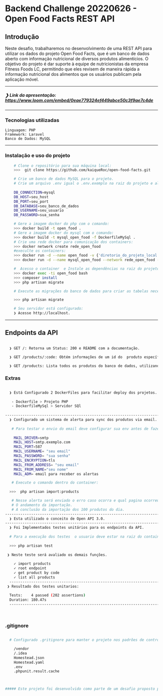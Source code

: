 # Backend Challenge 20220626 - Open Food Facts REST API

##   Introdução
Neste desafio, trabalharemos no desenvolvimento de uma REST API para utilizar os dados do projeto Open Food Facts, que é um banco de dados aberto com informação nutricional de diversos produtos alimentícios. O objetivo do projeto é dar suporte à equipe de nutricionistas da empresa Fitness Foods LC, permitindo que eles revisem de maneira rápida a informação nutricional dos alimentos que os usuários publicam pela aplicação móvel.

-----------------------------------------
##### ❯ Link da apresentação:  https://www.loom.com/embed/0eae779324ef449abce50c3f9ae7c4de
-----------------------------------------
###  Tecnologias utilizadas
    Linguagem: PHP
    Framework: Laravel
    Banco de Dados: MySQL
----------------------------------------
### Instalação e uso do projeto
```bash
    # Clone o repositório para sua máquina local:
    >>>  git clone https://github.com/kaiqueRoc/open-food-facts.git
```

```bash
    # Crie um banco de dados MySQL para o projeto.
    # Crie um arquivo .env igual o .env.exemplo na raiz do projeto e altere as variáveis abaixo:
    
    DB_CONNECTION=mysql
    DB_HOST=seu_host
    DB_PORT=seu_port
    DB_DATABASE=seu_banco_de_dados
    DB_USERNAME=seu_usuario
    DB_PASSWORD=sua_senha
```
```bash
    # Gere a imagem docker do php com o comando:
    >>> docker build -t open_food .
    # Gere a imagem docker do mysql com o comando:
    >>> docker build -t mysql_open_food -f DockerfileMySql .
    # Crie uma rede docker para comunicação dos containers:
    >>> docker network create rede_open_food
    #execulte os containers:
    >>> docker run -d --name open_food -v {'diretorio_do_projeto_local'}:/var/www/html --network rede_open_food -p 80:80 open_food
    >>> docker run -d --name mysql_open_food --network rede_open_food -p 3306:3306 mysql_open_food
```
```bash
    #  Acesso o container  e Instale as dependências na raiz do projeto com o comando:
    >>> docker exec -ti open_food bash
    >>> composer install
    >>> php artisan migrate
```
```bash
    # Execute as migrações do banco de dados para criar as tabelas necessárias:

    >>> php artisan migrate
```
```bash
    # Seu servidor está configurado:
    ❯ Acesse http://localhost.

```
--------------------------------------------------------
## Endpoints da API

```bash

  ❯ GET /: Retorna um Status: 200 e README com a documentação.

  ❯ GET /products/:code: Obtém informações de um id do  produto específico.

  ❯ GET /products: Lista todos os produtos do banco de dados, utilizando paginação de 10 produtos por pagina para evitar sobrecarga de requisições.

```
### Extras

```bash

  ❯ Está Configurado 2 DockerFiles para facilitar deploy dos projetos.
  
   - Dockerfile > Projeto PHP
   - DockerfileMySql > Servidor SQl
  
-------------------------------------------------------------------------------------------------------
  ❯ Configurado um sistema de alerta para sync dos produtos via email.
  
   # Para testar o envio do email deve configurar sua env antes de fazer imagem do docker.
   
    MAIL_DRIVER=smtp
    MAIL_HOST=smtp.exemplo.com
    MAIL_PORT=587
    MAIL_USERNAME= "seu email"
    MAIL_PASSWORD= "sua senha"
    MAIL_ENCRYPTION=tls
    MAIL_FROM_ADDRESS= "seu email"
    MAIL_FROM_NAME="seu nome"
    MAIL_ADM= email para receber os alertas

   # Execute o comando dentro do container:
   
  >>>  php artisan import:products

   # Nesse alerta será enviado o erro caso ocorra e qual pagina ocorreu.
   # O andamento da importação.
   # A conclusão da importação dos 100 produtos do dia.
-------------------------------------------------------------------------------------------------------
  ❯ Esta utilizado o conceito de Open API 3.0.
-------------------------------------------------------------------------------------------------------
  ❯ Foi Implementados testes unitários para os endpoints da API.  
  
  # Para a execução dos testes  o usuario deve estar na raiz do container do projeto e rodar o seguinte comando.
  
  >>> php artisan test
 
 ❯ Neste teste será avaliado os demais funções.
  
    ✓ import products   
    ✓ root endpoint                                                                                                                                                                                                                0.05s  
    ✓ get product by code                                                                                                                                                                                                          0.04s  
    ✓ list all products    
  -------------------------------------------------------------------------------------------------------
 ❯ Resultado dos testes unitarios:
 
  Tests:    4 passed (202 assertions)
  Duration: 180.47s
  -------------------------------------------------------------------------------------------------------

 


```
### .gitignore
```bash

  # Configurado .gritignore para manter o projeto nos padrões de controle de versão.

    /vendor
    /.idea
    Homestead.json
    Homestead.yaml
    .env
    .phpunit.result.cache
 

```
```bash

##### Este projeto foi desenvolvido como parte de um desafio proposto pela Coodesh.

```
